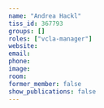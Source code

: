 ```yaml
---
name: "Andrea Hackl"
tiss_id: 367793
groups: []
roles: ["vcla-manager"]
website:
email:
phone:
image:
room:
former_member: false
show_publications: false
---
```


<!--
Your custom content goes here.
-->